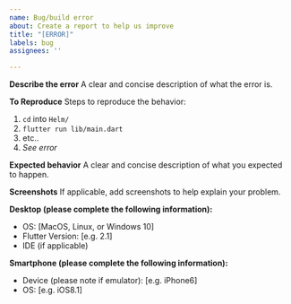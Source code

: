 ```yaml
---
name: Bug/build error
about: Create a report to help us improve
title: "[ERROR]"
labels: bug
assignees: ''

---
```


**Describe the error**
A clear and concise description of what the error is.

**To Reproduce**
Steps to reproduce the behavior:
1. `cd` into `Helm/`
2. `flutter run lib/main.dart`
3. etc..
4. *See error*

**Expected behavior**
A clear and concise description of what you expected to happen.

**Screenshots**
If applicable, add screenshots to help explain your problem.

**Desktop (please complete the following information):**
 - OS: [MacOS, Linux, or Windows 10]
 - Flutter Version: [e.g. 2.1]
 - IDE (if applicable)

**Smartphone (please complete the following information):**
 - Device (please note if emulator): [e.g. iPhone6]
 - OS: [e.g. iOS8.1]
